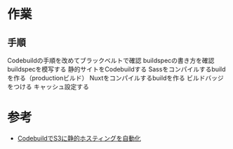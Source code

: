 # 作業

## 手順

Codebuildの手順を改めてブラックベルトで確認
buildspecの書き方を確認
buildspecを模写する
静的サイトをCodebuildする
Sassをコンパイルするbuildを作る（productionビルド）
Nuxtをコンパイルするbuildを作る
ビルドバッジをつける
キャッシュ設定する

# 参考

- [CodebuildでS3に静的ホスティングを自動化
](https://qiita.com/tatsuya___/items/5c21a439c25e9566b1e6)